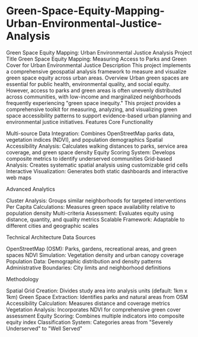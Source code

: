 # Green-Space-Equity-Mapping-Urban-Environmental-Justice-Analysis
Green Space Equity Mapping: Urban Environmental Justice Analysis Project Title Green Space Equity Mapping: Measuring Access to Parks and Green Cover for Urban Environmental Justice Description This project implements a comprehensive geospatial analysis framework to measure and visualize green space equity across urban areas.
Overview
Urban green spaces are essential for public health, environmental quality, and social equity. However, access to parks and green areas is often unevenly distributed across communities, with low-income and marginalized neighborhoods frequently experiencing "green space inequity." This project provides a comprehensive toolkit for measuring, analyzing, and visualizing green space accessibility patterns to support evidence-based urban planning and environmental justice initiatives.
Features
Core Functionality

Multi-source Data Integration: Combines OpenStreetMap parks data, vegetation indices (NDVI), and population demographics
Spatial Accessibility Analysis: Calculates walking distances to parks, service area coverage, and green space density
Equity Scoring System: Develops composite metrics to identify underserved communities
Grid-based Analysis: Creates systematic spatial analysis using customizable grid cells
Interactive Visualization: Generates both static dashboards and interactive web maps

Advanced Analytics

Cluster Analysis: Groups similar neighborhoods for targeted interventions
Per Capita Calculations: Measures green space availability relative to population density
Multi-criteria Assessment: Evaluates equity using distance, quantity, and quality metrics
Scalable Framework: Adaptable to different cities and geographic scales

Technical Architecture
Data Sources

OpenStreetMap (OSM): Parks, gardens, recreational areas, and green spaces
NDVI Simulation: Vegetation density and urban canopy coverage
Population Data: Demographic distribution and density patterns
Administrative Boundaries: City limits and neighborhood definitions

Methodology

Spatial Grid Creation: Divides study area into analysis units (default: 1km x 1km)
Green Space Extraction: Identifies parks and natural areas from OSM
Accessibility Calculation: Measures distance and coverage metrics
Vegetation Analysis: Incorporates NDVI for comprehensive green cover assessment
Equity Scoring: Combines multiple indicators into composite equity index
Classification System: Categories areas from "Severely Underserved" to "Well Served"
